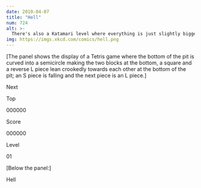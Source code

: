 ```yaml
---
date: 2010-04-07
title: "Hell"
num: 724
alt: >-
  There's also a Katamari level where everything is just slightly bigger than you, and a Mario level with a star just out of reach.
img: https://imgs.xkcd.com/comics/hell.png
---
```

[The panel shows the display of a Tetris game where the bottom of the pit is curved into a semicircle making the two blocks at the bottom, a square and a reverse L piece lean crookedly towards each other at the bottom of the pit; an S piece is falling and the next piece is an L piece.]

Next

Top

000000

Score

000000

Level

01

[Below the panel:]

Hell